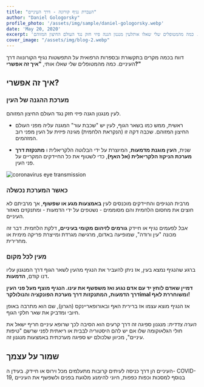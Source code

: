 ```yaml
---
title: "העברת נגיף קורונה - דרך העיניים"
author: "Daniel Gologorsky"
profile_photo: '/assets/img/sample/daniel-gologorsky.webp'
date: 'May 20, 2020'
excerpt: 'דווח בכמה מקרים בתקשורת ובספרות הרפואית על התפשטות נגיף הקורונווה דרך העיניים. כמה מהמטופלים שלי שאלו אותלעין מנגנון הגנה פיזי חזק נגד העולם החיצון המזוהם.'
cover_image: "/assets/img/blog-2.webp"
---
```


דווח בכמה מקרים בתקשורת ובספרות הרפואית על התפשטות נגיף הקורונווה דרך העיניים. כמה מהמטופלים שלי שאלו אותי, **"איך זה אפשרי?"**


## איך זה אפשרי?


### מערכת ההגנה של העין


לעין מנגנון הגנה פיזי חזק נגד העולם החיצון המזוהם.


- ראשית, ממש כמו בשאר הגוף, לעין יש "שכבת עור" המגנה עליה מפני העולם החיצון המזוהם. שכבה דקה זו (הנקראת הלחמית) מגינה פיזית על העין מפני רוב המזהמים.

- שנית, **העין מוגנת מדמעות**, המיוצרת על ידי הבלוטה הלקריאלית ו **מתנקזת דרך מערכת הניקוז הלקריאלית (אל האף)**, כדי לשטוף את כל החיידקים המקריים על פני העין.


![coronavirus eye transmission](/assets/img/coronavirus-eye-transmission.webp)

### כאשר המערכת נכשלה


מרבית הנגיפים והחיידקים מוכנסים לעין **באמצעות מגע או שפשוף**, אך מרביתם לא חוצים את מחסום הלחמית והם מסוממים - נשטפים על ידי הדמעות - ומתנקזים מאזור העיניים.


*אבל* לפעמים נגיף או חיידק **גורמים לזיהום מקומי בעיניים,** דלקת הלחמית. דבר זה מכונה "עין ורודה", שמופיעה באדום, מרגישה מגרדת ומייצרת פריקה מימית או מחרירית.


### מעין לכל מקום
ברגע שהנגיף נמצא בעין, אז ניתן להעביר את הנגיף מהעין לשאר הגוף דרך המנגנון עליו דנו קודם, **הדמעות.**


**דמיין שאדם לוחץ יד עם אדם נגוע ואז משפשף את עינו. הנגיף מוצף מעל פני העין דרך הדמעות, המתנקזות דרך מערכת הפונקציה והנולולקרimal ומשוחררת לאף!**


אז הנגיף מוצא עצמו אז ברירית האף ובאורופאריינקס (הגרון), שם הוא מתרבה באופן חיובי ומדביק את שאר חלקי הגוף.


*הערה צדדית*: מנגנון ספיגה זה דרך קרעים הוא הסיבה לכך שרופא עיניים חריף ישאל את חולי הגלאוקומה שלו אם יש להם היסטוריה לבבית או ריאתית לפני שרשם "טיפות עיניים", מכיוון שלכולם יש ספיגה מערכתית באמצעות מנגנון זה.


## שמור על עצמך
העיניים הן דרך כניסה לעיתים קרובות מתעלמים מכל וירוס או חיידק. בעידן ה- COVID-19, בנוסף למסכות וכפות כפפות, חיוני להימנע מלגעת בפנים ולשפשף את העיניים